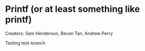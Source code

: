 # Printf (or at least something like printf)

Creators: Sam Henderson, Bevan Tan, Andrew Perry


Testing test-branch

